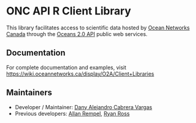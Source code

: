 # ONC API R Client Library

This library facilitates access to scientific data hosted by [Ocean Networks Canada](https://oceannetworks.ca) through the
[Oceans 2.0 API](https://wiki.oceannetworks.ca/display/O2A/Oceans+2.0+API+Home) public web services.


## Documentation

For complete documentation and examples, visit https://wiki.oceannetworks.ca/display/O2A/Client+Libraries


## Maintainers

* Developer / Maintainer: [Dany Alejandro Cabrera Vargas](data@oceannetworks.ca)
* Previous developers: [Allan Rempel](agrempel@uvic.ca), [Ryan Ross](ryanross@uvic.ca)
